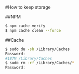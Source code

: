 #How to keep storage

##NPM
```bash
$ npm cache verify
$ npm cache clean --force
```

##Cache
```bash
$ sudo du -sh /Library/Caches
Password: 
#187M /Library/Caches
$ sudo rm -rf /Library/Caches/*
Password:
```